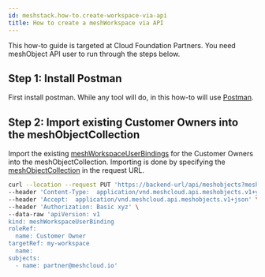 ```yaml
---
id: meshstack.how-to.create-workspace-via-api
title: How to create a meshWorkspace via API
---
```


This how-to guide is targeted at Cloud Foundation Partners. You need meshObject API user to run through the steps below.

## Step 1: Install Postman

First install postman. While any tool will do, in this how-to will use [Postman](https://www.postman.com/).

## Step 2: Import existing Customer Owners into the meshObjectCollection

Import the existing [meshWorkspaceUserBindings](https://docs.meshcloud.io/api/index.html#_meshworkspaceuserbinding) for the Customer Owners into the meshObjectCollection.
Importing is done by specifying the [meshObjectCollection](https://docs.meshcloud.io/api/index.html#mesh_object_declarative_import) in the request URL.

```sh
curl --location --request PUT 'https://backend-url/api/meshobjects?meshObjectCollection=collection-my-workspace-workspace-owners&owner=partner@meshcloud.io' \
--header 'Content-Type:  application/vnd.meshcloud.api.meshobjects.v1+yaml;charset=UTF-8' \
--header 'Accept:  application/vnd.meshcloud.api.meshobjects.v1+json' \
--header 'Authorization: Basic xyz' \
--data-raw 'apiVersion: v1
kind: meshWorkspaceUserBinding
roleRef:
  name: Customer Owner
targetRef: my-workspace
  name:
subjects:
  - name: partner@meshcloud.io'
```
